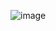 ![image](https://github.com/vidyashri123/Countdown-Timer/assets/116086874/8a4f9762-4cdd-4e10-bba2-1b61bfd95c42)
